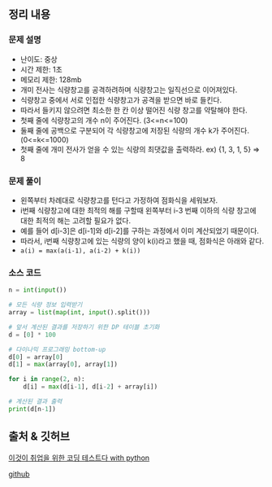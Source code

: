 ## 정리 내용
### 문제 설명
- 난이도: 중상
- 시간 제한: 1초
- 메모리 제한: 128mb
- 개미 전사는 식량창고를 공격하려하며 식량창고는 일직선으로 이어져있다.
- 식량창고 중에서 서로 인접한 식량창고가 공격을 받으면 바로 들킨다.
- 따라서 들키지 않으려면 최소한 한 칸 이상 떨어진 식량 창고를 약탈해야 한다.
- 첫째 줄에 식량창고의 개수 n이 주어진다. (3<=n<=100)
- 둘째 줄에 공백으로 구분되어 각 식량창고에 저장된 식량의 개수 k가 주어진다.(0<=k<=1000)
- 첫째 줄에 개미 전사가 얻을 수 있는 식량의 최댓값을 출력하라.
ex) {1, 3, 1, 5} => 8

### 문제 풀이
- 왼쪽부터 차례대로 식량창고를 턴다고 가정하여 점화식을 세워보자.
- i번째 식량창고에 대한 최적의 해를 구할때 왼쪽부터 i-3 번째 이하의 식량 창고에 대한 최적의 해는 고려할 필요가 없다.
- 예를 들어 d[i-3]은 d[i-1]와 d[i-2]를 구하는 과정에서 이미 계산되었기 때문이다.
- 따라서, i번째 식량창고에 있는 식량의 양이 k(i)라고 했을 때, 점화식은 아래와 같다.
- `a(i) = max(a(i-1), a(i-2) + k(i))`

### 소스 코드
```python
n = int(input())

# 모든 식량 정보 입력받기
array = list(map(int, input().split()))

# 앞서 계산된 결과를 저장하기 위한 DP 테이블 초기화
d = [0] * 100

# 다이나믹 프로그래밍 bottom-up
d[0] = array[0]
d[1] = max(array[0], array[1])

for i in range(2, n):
    d[i] = max(d[i-1], d[i-2] + array[i])

# 계산된 결과 출력
print(d[n-1])
```

## 출처 & 깃허브
[이것이 취업을 위한 코딩 테스트다 with python](http://www.yes24.com/Product/Goods/91433923)

[github](https://github.com/KYUSEONGHAN/python-for-coding-test)